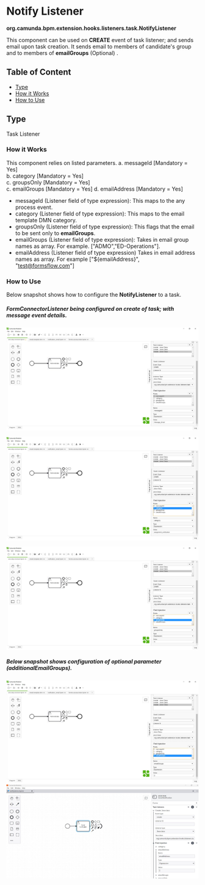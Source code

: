 # Notify Listener 

**org.camunda.bpm.extension.hooks.listeners.task.NotifyListener**

This component can be used on **CREATE** event of task listener; and sends email upon task creation.
 It sends email to members of candidate's group and to members of **emailGroups** (Optional) .
## Table of Content
* [Type](#type)
* [How it Works](#how-it-works)
* [How to Use](#how-to-use)

## Type

Task Listener

### How it Works

This component relies on listed parameters.
a. messageId [Mandatory = Yes]  
b. category [Mandatory = Yes]  
c. groupsOnly [Mandatory = Yes]  
c. emailGroups [Mandatory = Yes] 
d. emailAddress [Mandatory = Yes]

- messageId (Listener field of type expression): This maps to the any process event.
- category (Listener field of type expression): This maps to the email template DMN category.  
- groupsOnly (Listener field of type expression): This flags that the email to be sent only to **emailGroups**.   
- emailGroups (Listener field of type expression): Takes in email group names as array. For example. ["ADMO","ED-Operations"].
- emailAddress (Listener field of type expression) Takes in email address names as array. For example ["${emailAddress}", "test@formsflow.com"]

### How to Use

Below snapshot shows how to configure the **NotifyListener** to a task. 

##### FormConnectorListener being configured on create of task; with message event details. 

![Notify listener (messageId) - Snapshot](./images/notify-listener-snp1.jpg)

![Notify listener (category) - Snapshot](./images/notify-listener-snp2.jpg)

![Notify listener (groupsOnly) - Snapshot](./images/notify-listener-snp3.jpg)

##### Below snapshot shows configuration of optional parameter (additionalEmailGroups).

![Notify listener (emailGroups) - Snapshot](./images/notify-listener-snp4.jpg)
![Notify listener (emailAddress) - Snapshot](./images/notify-listener-snp5.jpg)



